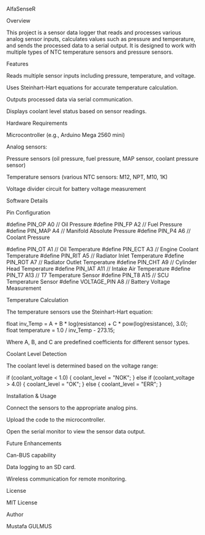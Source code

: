 AlfaSenseR 

Overview

This project is a sensor data logger that reads and processes various analog sensor inputs, calculates values such as pressure and temperature, and sends the processed data to a serial output. It is designed to work with multiple types of NTC temperature sensors and pressure sensors.

Features

Reads multiple sensor inputs including pressure, temperature, and voltage.

Uses Steinhart-Hart equations for accurate temperature calculation.

Outputs processed data via serial communication.

Displays coolant level status based on sensor readings.

Hardware Requirements

Microcontroller (e.g., Arduino Mega 2560 mini)

Analog sensors:

Pressure sensors (oil pressure, fuel pressure, MAP sensor, coolant pressure sensor)

Temperature sensors (various NTC sensors: M12, NPT, M10, 1K)

Voltage divider circuit for battery voltage measurement


Software Details

Pin Configuration

#define PIN_OP A0  // Oil Pressure
#define PIN_FP A2  // Fuel Pressure
#define PIN_MAP A4 // Manifold Absolute Pressure
#define PIN_P4 A6  // Coolant Pressure

#define PIN_OT A1  // Oil Temperature
#define PIN_ECT A3 // Engine Coolant Temperature
#define PIN_RIT A5 // Radiator Inlet Temperature
#define PIN_ROT A7 // Radiator Outlet Temperature
#define PIN_CHT A9 // Cylinder Head Temperature
#define PIN_IAT A11 // Intake Air Temperature
#define PIN_T7 A13 // T7 Temperature Sensor
#define PIN_T8 A15 // SCU Temperature Sensor
#define VOLTAGE_PIN A8 // Battery Voltage Measurement

Temperature Calculation

The temperature sensors use the Steinhart-Hart equation:

float inv_Temp = A + B * log(resistance) + C * pow(log(resistance), 3.0);
float temperature = 1.0 / inv_Temp - 273.15;

Where A, B, and C are predefined coefficients for different sensor types.

Coolant Level Detection

The coolant level is determined based on the voltage range:

if (coolant_voltage < 1.0) {
    coolant_level = "NOK";
} else if (coolant_voltage > 4.0) {
    coolant_level = "OK";
} else {
    coolant_level = "ERR";
}

Installation & Usage

Connect the sensors to the appropriate analog pins.

Upload the code to the microcontroller.

Open the serial monitor to view the sensor data output.

Future Enhancements

Can-BUS capability

Data logging to an SD card.

Wireless communication for remote monitoring.

License

MIT License

Author

Mustafa GULMUS

